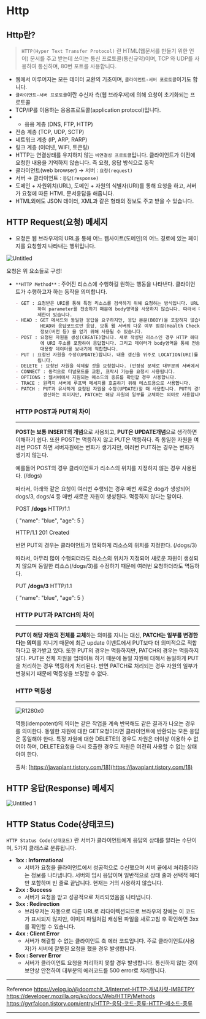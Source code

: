 # Http

## Http란?

> `HTTP(Hyper Text Transfer Protocol)` 란 HTML(웹문서를 만들기 위한 언어) 문서를 주고 받는데 쓰이는 통신 프로토콜(통신규약)이며, TCP 와 UDP를 사용하여 통신하며, 80번 포트를 사용합니다.

- 웹에서 이루어지는 모든 데이터 교환의 기초이며, `클라이언트-서버 포로토콜`이기도 합니다.
- `클라이언트-서버 프로토콜`이란 수신자 측(웹 브라우저)에 의해 요청이 초기화되는 프로토콜
- TCP/IP를 이용하는 응용프로토콜(application protocol)입니다.
- - 응용 계층 (DNS, FTP, HTTP)
- 전송 계층 (TCP, UDP, SCTP)
- 네트워크 계층 (IP, ARP, RARP)
- 링크 계층 (이더넷, WIFI, 토큰링)
- HTTP는 연결상태를 유지하지 않는 `비연결성 프로토콜`입니다. 클라이언트가 이전에 요청한 내용을 기억하지 않습니다. 즉 요청, 응답 방식으로 동작
- 클라이언트(web browser) → 서버 : `요청(request)`
- 서버 → 클라이언트 : `응답(response)`
- 도메인 + 자원위치(URL), 도메인 + 자원의 식별자(URI)를 통해 요청을 하고, 서버가 요청에 따른 HTML 문서응답을 해줍니다.
- HTML외에도 JSON 데이터, XML과 같은 형태의 정보도 주고 받을 수 있습니다.

## HTTP Request(요청) 메세지

- 요청은 웹 브라우저의 URL을 통해 어느 웹사이트(도메인)의 어느 경로에 있는 페이지를 요청할지 나타내는 행위입니다.

![Untitled](https://user-images.githubusercontent.com/44499629/119152706-846eb380-ba8b-11eb-9313-63f7ba41f53e.png)

요청은 위 요소들로 구성!

- `**HTTP Method**` : 주어진 리소스에 수행하길 원하는 행동을 나타낸다. 클라이언트가 수행하고자 하는 동작을 의미합니다.

  ```markdown
  - GET : 요청받은 URI를 통해 특정 리소스를 검색하기 위해 요청하는 방식입니다. URL 뒤에 ? 를 사용
          하여 parameter를 전송하기 때문에 body영역을 사용하지 않습니다. 따라서 데이터 전송양에
          제한이 있습니다.
  - HEAD : GET 메서드와 동일한 응답을 요구하지만, 응답 본문(BODY)을 포함하지 않습니다.
           HEAD와 응답코드로만 응답, 보통 웹 서버의 다운 여부 점검(Health Check)이나 웹 서버
           정보(버전 등) 을 얻기 위해 사용될 수 있습니다.
  - POST : 요청된 자원을 생성(CREATE)합니다. 새로 작성된 리소스인 경우 HTTP 헤더 항목 LOCATION
  	       에 URI 주소를 포함하여 응답합니다. 그리고 데이터가 body영역을 통해 전송됩니다. 따라서 
           대용량 데이터를 보내기에 적합합니다.
  - PUT : 요청된 자원을 수정(UPDATE)합니다. 내용 갱신을 위주로 LOCATION(URI)를 보내지 않아도
          됩니다. 
  - DELETE : 요청된 자원을 삭제할 것을 요청합니다. (안정성 문제로 대부분의 서버에서 비활성)
  - CONNECT : 동적으로 터널모드를 교환, 프락시 기능을 요청시 사용됩니다.
  - OPTIONS : 웹서버에서 지원되는 메소드의 종류를 확인할 경우 사용합니다.
  - TRACE : 원격지 서버에 루프백 메세지를 호출하기 위해 테스트용으로 사용합니다.
  - PATCH : PUT과 유사하게 요청된 자원을 수정(UPDATE)할 때 사용합니다. PUT의 경우 자원 전체를
            갱신하는 의미지만, PATCH는 해당 자원의 일부를 교체하는 의미로 사용합니다.
  ```

  ### **HTTP POST과 PUT의 차이**

  ---

  **POST는 보통 INSERT의 개념**으로 사용되고, **PUT은 UPDATE개념**으로 생각하면 이해하기 쉽다. 또한 POST는 멱등하지 않고 PUT은 멱등하다. 즉 동일한 자원을 여러번 POST 하면 서버자원에는 변화가 생기지만, 여러번 PUT하는 경우는 변화가 생기지 않는다.

  예를들어 POST의 경우 클라이언트가 리소스의 위치를 지정하지 않는 경우 사용된다. (/dogs)

  따라서, 아래와 같은 요청이 여러번 수행되는 경우 매번 새로운 dog가 생성되어 dogs/3, dogs/4 등 매번 새로운 자원이 생성된다. 멱등하지 않다는 말이다.

  POST **/dogs** HTTP/1.1

  { "name": "blue", "age": 5 }

  HTTP/1.1 201 Created

  반면 PUT의 경우는 클라이언트가 명확하게 리소스의 위치를 지정한다. (/dogs/3)

  따라서, 아무리 많이 수행되더라도 리소스의 위치가 지정되어 새로운 자원이 생성되지 않으며 동일한 리소스(/dogs/3)를 수정하기 때문에 여러번 요청하더라도 멱등하다.

  PUT **/dogs/3** HTTP/1.1

  { "name": "blue", "age": 5 }

  ### **HTTP PUT과 PATCH의 차이**

  ---

  **PUT이 해당 자원의 전체를 교체**하는 의미를 지니는 대신, **PATCH는 일부를 변경한다는 의미**를 지니기 때문에 최근 update 이벤트에서 PUT보다 더 의미적으로 적합하다고 평가받고 있다. 또한 PUT의 경우는 멱등하지만, PATCH의 경우는 멱등하지 않다. PUT은 전체 자원을 업데이트 하기 때문에 동일 자원에 대해서 동일하게 PUT을 처리하는 경우 멱등하게 처리된다. 반면 PATCH로 처리되는 경우 자원의 일부가 변경되기 때문에 멱등성을 보장할 수 없다.

  ### **HTTP 멱등성**

  ---
  ![R1280x0](https://user-images.githubusercontent.com/44499629/119153198-fd6e0b00-ba8b-11eb-97b6-8e99de61187b.jpeg)


  멱등(idempotent)의 의미는 같은 작업을 계속 반복해도 같은 결과가 나오는 경우를 의미한다. 동일한 자원에 대한 GET요청이라면 클라이언트에 반환되는 모든 응답은 동일해야 한다. 특정 자원에 대한 DELETE의 경우도       자원은 더이상 이용하 수 없어야 하며, DELETE요청을 다시 호출한 경우도 자원은 여전히 사용할 수 없는 상태야여 한다.

  출처: [https://javaplant.tistory.com/18](https://javaplant.tistory.com/18)

## HTTP 응답(Response) 메세지

![Untitled 1](https://user-images.githubusercontent.com/44499629/119152788-96505680-ba8b-11eb-94bd-7684babd9efb.png)


## HTTP Status Code(상태코드)

`HTTP Status Code(상태코드)` 란 서버가 클라이언트에게 응답의 상태를 알리는 수단이며, 5가지 클래스로 분류됩니다.

- **1xx : Informational**
  - 서버가  요청을 클라이언트에서 성공적으로 수신했으며 서버 끝에서 처리중이라는 정보를 나타냅니다. 서버의 임시 응답이며 일반적으로 상태 줄과 선택적 헤더만 포함하며 빈 줄로 끝납니다. 현재는 거의 사용하지 않습니다.
- **2xx : Success**
  - 서버가 요청을 받고 성공적으로 처리되었음을 나타냅니다.
- **3xx : Redirection**
  - 브라우저는 자동으로 다른 URL로 리다이렉션되므로 브라우저 창에는 이 코드가 표시되지 않지만, 이미지 파일처럼 캐싱된 파일을 새로고침 후 확인하면 3xx를 확인할 수 있습니다.
- **4xx : Client Error**
  - 서버가 해결할 수 없는 클라이언트 측 에러 코드입니다. 주로 클라이언트(사용자)가 서버에 잘못된 요청을 했을 경우 발생합니다.
- **5xx : Server Error**
  - 서버가 클라이언트 요청을 처리하지 못할 경우 발생합니다. 통신하지 않는 것이 보안상 안전하여 대부분의 에러코드를 500 error로 처리합니다.

---
Reference
https://velog.io/@doomchit_3/Internet-HTTP-개념차렷-IMBETPY
https://developer.mozilla.org/ko/docs/Web/HTTP/Methods
https://gyrfalcon.tistory.com/entry/HTTP-응답-코드-종류-HTTP-메소드-종류

---
